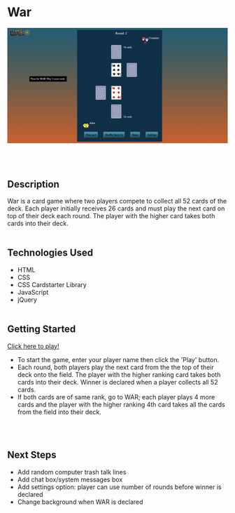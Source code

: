 
# War

![Game Image](images/gameImage1.png)

<br><br>

## Description

War is a card game where two players compete to collect all 52 cards of the deck. Each player initially receives 26 cards and must play the next card on top of their deck each round. The player with the higher card takes both cards into their deck. 
<br><br>

## Technologies Used

- HTML
- CSS
- CSS Cardstarter Library
- JavaScript
- jQuery
<br><br>

## Getting Started

<a href="https://allenaxie.github.io/War/" target="_blank">Click here to play!</a>

- To start the game, enter your player name then click the 'Play' button.
- Each round, both players play the next card from the the top of their deck onto the field. The player with the higher ranking card takes both cards into their deck. Winner is declared when a player collects all 52 cards. 
- If both cards are of same rank, go to WAR; each player plays 4 more cards and the player with the higher ranking 4th card takes all the cards from the field into their deck. 


<br><br>

## Next Steps

- Add random computer trash talk lines
- Add chat box/system messages box
- Add settings option: player can use number of rounds before winner is declared
- Change background when WAR is declared
